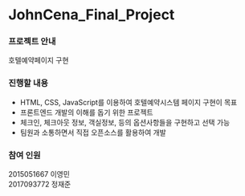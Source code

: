 # JohnCena_Final_Project
### 프로젝트 안내
  호텔예약페이지 구현
  
### 진행할 내용
  - HTML, CSS, JavaScript를 이용하여 호텔예약시스템 페이지 구현이 목표 <br>
  - 프론트엔드 개발의 이해를 돕기 위한 프로젝트<br>
  - 체크인, 체크아웃 정보, 객실정보, 등의 옵션사항들을 구현하고 선택 가능<br>
  - 팀원과 소통하면서 직접 오픈소스를 활용하여 개발
  
### 참여 인원
  2015051667 이영민 <br>
  2017093772 정재준
